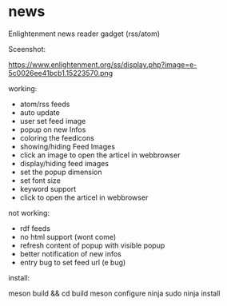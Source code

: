 # news

Enlightenment news reader gadget (rss/atom)


Sceenshot:

 https://www.enlightenment.org/ss/display.php?image=e-5c0026ee41bcb1.15223570.png

working:

- atom/rss feeds
- auto update
- user set feed image
- popup on new Infos
- coloring the feedicons
- showing/hiding Feed Images
- click an image to open the articel in webbrowser
- display/hiding feed images
- set the popup dimension
- set font size
- keyword support
- click to open the articel in webbrowser

not working:

- rdf feeds
- no html support (wont come)
- refresh content of popup with visible popup
- better notification of new infos
- entry bug to set feed url (e bug)

install:

meson build && cd build
meson configure
ninja
sudo ninja install
